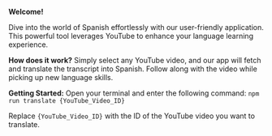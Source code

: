 **Welcome!**

Dive into the world of Spanish effortlessly with our user-friendly application. This powerful tool leverages YouTube to enhance your language learning experience.

**How does it work?** Simply select any YouTube video, and our app will fetch and translate the transcript into Spanish. Follow along with the video while picking up new language skills.

**Getting Started:** Open your terminal and enter the following command:
`npm run translate {YouTube_Video_ID}`

Replace `{YouTube_Video_ID}` with the ID of the YouTube video you want to translate.

